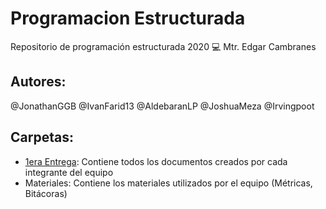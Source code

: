 # Programacion Estructurada
Repositorio de programación estructurada 2020 :computer:
Mtr. Edgar Cambranes

## Autores:
@JonathanGGB
@IvanFarid13
@AldebaranLP
@JoshuaMeza
@Irvingpoot

## Carpetas:
- [1era Entrega](https://github.com/AldebaranLP/RepoCode-Pain_PE/tree/master/1era_Entrega): Contiene todos los documentos creados por cada integrante del equipo
- Materiales: Contiene los materiales utilizados por el equipo (Métricas, Bitácoras)
